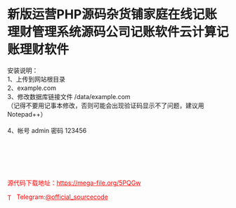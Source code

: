 # 新版运营PHP源码杂货铺家庭在线记账理财管理系统源码公司记账软件云计算记账理财软件

安装说明：<br>1、上传到网站根目录<br>2、example.com<br>3、修改数据库链接文件 /data/example.com<br>（记得不要用记事本修改，否则可能会出现验证码显示不了问题，建议用Notepad++）<br><br>4、帐号 admin 密码 123456<br><br><br><br><br><br>


<p style="color: red;">源代码下载地址：<a href="https://mega-file.org/5PQGw" style="color: red;">https://mega-file.org/5PQGw</a></p><p style="color: red;"><img src="https://cdn-icons-png.flaticon.com/512/2111/2111646.png" alt="Telegram Icon" style="width: 16px; vertical-align: middle; margin-right: 5px;">Telegram:<a href="https://t.me/official_sourcecode" style="color: red;">@official_sourcecode</a></p>